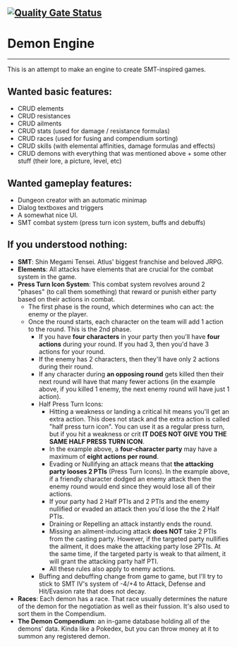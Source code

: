 [![Quality Gate Status](https://sonarcloud.io/api/project_badges/measure?project=sosafacun_DemonEngine&metric=alert_status)](https://sonarcloud.io/summary/new_code?id=sosafacun_DemonEngine)
---
# Demon Engine
---

This is an attempt to make an engine to create SMT-inspired games.

## Wanted basic features:

- CRUD elements
- CRUD resistances
- CRUD ailments
- CRUD stats (used for damage / resistance formulas)
- CRUD races (used for fusing and compendium sorting)
- CRUD skills (with elemental affinities, damage formulas and effects)
- CRUD demons with everything that was mentioned above + some other stuff (their lore, a picture, level, etc)

## Wanted gameplay features:

- Dungeon creator with an automatic minimap
- Dialog textboxes and triggers
- A somewhat nice UI.
- SMT combat system (press turn icon system, buffs and debuffs)

## If you understood nothing:

- **SMT**: Shin Megami Tensei. Atlus' biggest franchise and beloved JRPG.
- **Elements**: All attacks have elements that are crucial for the combat system in the game.
- **Press Turn Icon System**: This combat system revolves around 2 "phases" (to call them something) that reward or punish either party based on their actions in combat.
    - The first phase is the round, which determines who can act: the enemy or the player.
    - Once the round starts, each character on the team will add 1 action to the round. This is the 2nd phase.
        - If you have **four characters** in your party then you'll have **four actions** during your round. If you had 3, then you'd have 3 actions for your round.
        - If the enemy has 2 characters, then they'll have only 2 actions during their round.
        - If any character during **an opposing round** gets killed then their next round will have that many fewer actions (in the example above, if you killed 1 enemy, the next enemy round will have just 1 action).
        - Half Press Turn Icons:
            - Hitting a weakness or landing a critical hit means you'll get an extra action. This does not stack and the extra action is called "half press turn icon". You can use it as a regular press turn, but if you hit a weakness or crit **IT DOES NOT GIVE YOU THE SAME HALF PRESS TURN ICON**.
            - In the example above, a **four-character party** may have a maximum of **eight actions per round**.
            - Evading or Nullifying an attack means that **the attacking party looses 2 PTIs** (Press Turn Icons). In the example above, if a friendly character dodged an enemy attack then the enemy round would end since they would lose all of their actions.
            - If your party had 2 Half PTIs and 2 PTIs and the enemy nullified or evaded an attack then you'd lose the the 2 Half PTIs.
            - Draining or Repelling an attack instantly ends the round.
            - Missing an ailment-inducing attack **does NOT** take 2 PTIs from the casting party. However, if the targeted party nullifies the ailment, it does make the attacking party lose 2PTIs. At the same time, if the targeted party is weak to that ailment, it will grant the attacking party half PTI.
            - All these rules also apply to enemy actions.
        - Buffing and debuffing change from game to game, but I'll try to stick to SMT IV's system of -4/+4 to Attack, Defense and Hit/Evasion rate that does not decay.
- **Races**: Each demon has a race. That race usually determines the nature of the demon for the negotiation as well as their fussion. It's also used to sort them in the Compendium.
- **The Demon Compendium**: an in-game database holding all of the demons' data. Kinda like a Pokedex, but you can throw money at it to summon any registered demon.